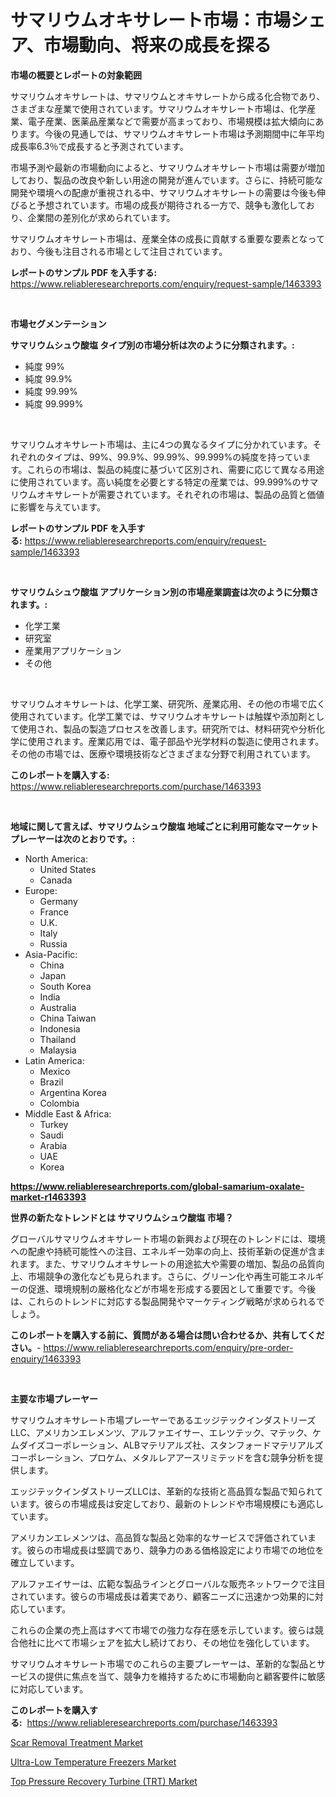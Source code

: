 <p><h1>サマリウムオキサレート市場：市場シェア、市場動向、将来の成長を探る</h1></p><p><strong>市場の概要とレポートの対象範囲</strong></p>
<p><p>サマリウムオキサレートは、サマリウムとオキサレートから成る化合物であり、さまざまな産業で使用されています。サマリウムオキサレート市場は、化学産業、電子産業、医薬品産業などで需要が高まっており、市場規模は拡大傾向にあります。今後の見通しでは、サマリウムオキサレート市場は予測期間中に年平均成長率6.3％で成長すると予測されています。</p><p>市場予測や最新の市場動向によると、サマリウムオキサレート市場は需要が増加しており、製品の改良や新しい用途の開発が進んでいます。さらに、持続可能な開発や環境への配慮が重視される中、サマリウムオキサレートの需要は今後も伸びると予想されています。市場の成長が期待される一方で、競争も激化しており、企業間の差別化が求められています。</p><p>サマリウムオキサレート市場は、産業全体の成長に貢献する重要な要素となっており、今後も注目される市場として注目されています。</p></p>
<p><strong>レポートのサンプル PDF を入手する:</strong> <a href="https://www.reliableresearchreports.com/enquiry/request-sample/1463393">https://www.reliableresearchreports.com/enquiry/request-sample/1463393</a></p>
<p>&nbsp;</p>
<p><strong>市場セグメンテーション</strong></p>
<p><strong>サマリウムシュウ酸塩 タイプ別の市場分析は次のように分類されます。:</strong></p>
<p><ul><li>純度 99%</li><li>純度 99.9%</li><li>純度 99.99%</li><li>純度 99.999%</li></ul></p>
<p>&nbsp;</p>
<p><p>サマリウムオキサレート市場は、主に4つの異なるタイプに分かれています。それぞれのタイプは、99%、99.9%、99.99%、99.999%の純度を持っています。これらの市場は、製品の純度に基づいて区別され、需要に応じて異なる用途に使用されています。高い純度を必要とする特定の産業では、99.999%のサマリウムオキサレートが需要されています。それぞれの市場は、製品の品質と価値に影響を与えています。</p></p>
<p><strong>レポートのサンプル PDF を入手する:</strong>&nbsp;<a href="https://www.reliableresearchreports.com/enquiry/request-sample/1463393">https://www.reliableresearchreports.com/enquiry/request-sample/1463393</a></p>
<p>&nbsp;</p>
<p><strong> サマリウムシュウ酸塩 アプリケーション別の市場産業調査は次のように分類されます。:</strong></p>
<p><ul><li>化学工業</li><li>研究室</li><li>産業用アプリケーション</li><li>その他</li></ul></p>
<p>&nbsp;</p>
<p><p>サマリウムオキサレートは、化学工業、研究所、産業応用、その他の市場で広く使用されています。化学工業では、サマリウムオキサレートは触媒や添加剤として使用され、製品の製造プロセスを改善します。研究所では、材料研究や分析化学に使用されます。産業応用では、電子部品や光学材料の製造に使用されます。その他の市場では、医療や環境技術などさまざまな分野で利用されています。</p></p>
<p><strong>このレポートを購入する:</strong>&nbsp; <a href="https://www.reliableresearchreports.com/purchase/1463393">https://www.reliableresearchreports.com/purchase/1463393</a></p>
<p>&nbsp;</p>
<p><strong>地域に関して言えば、サマリウムシュウ酸塩 地域ごとに利用可能なマーケットプレーヤーは次のとおりです。:</strong></p>
<p><ul>
    <li>
        North America:
        <ul>
            <li>United States</li>
            <li>Canada</li>
        </ul>
    </li>
    <li>
        Europe:
        <ul>
            <li>Germany</li>
            <li>France</li>
            <li>U.K.</li>
            <li>Italy</li>
            <li>Russia</li>
        </ul>
    </li>
    <li>
        Asia-Pacific:
        <ul>
            <li>China</li>
            <li>Japan</li>
            <li>South Korea</li>
            <li>India</li>
            <li>Australia</li>
            <li>China Taiwan</li>
            <li>Indonesia</li>
            <li>Thailand</li>
            <li>Malaysia</li>
        </ul>
    </li>
    <li>
        Latin America:
        <ul>
            <li>Mexico</li>
            <li>Brazil</li>
            <li>Argentina Korea</li>
            <li>Colombia</li>
        </ul>
    </li>
    <li>
        Middle East & Africa:
        <ul>
            <li>Turkey</li>
            <li>Saudi</li>
            <li>Arabia</li>
            <li>UAE</li>
            <li>Korea</li>
        </ul>
    </li>
    </ul></p>
<p><strong><a href="https://www.reliableresearchreports.com/global-samarium-oxalate-market-r1463393">https://www.reliableresearchreports.com/global-samarium-oxalate-market-r1463393</a></strong>&nbsp;</p>
<p><strong>世界の新たなトレンドとは サマリウムシュウ酸塩 市場？</strong></p>
<p><p>グローバルサマリウムオキサレート市場の新興および現在のトレンドには、環境への配慮や持続可能性への注目、エネルギー効率の向上、技術革新の促進が含まれます。また、サマリウムオキサレートの用途拡大や需要の増加、製品の品質向上、市場競争の激化なども見られます。さらに、グリーン化や再生可能エネルギーの促進、環境規制の厳格化などが市場を形成する要因として重要です。今後は、これらのトレンドに対応する製品開発やマーケティング戦略が求められるでしょう。</p></p>
<p><strong>このレポートを購入する前に、質問がある場合は問い合わせるか、共有してください。</strong>- <a href="https://www.reliableresearchreports.com/enquiry/pre-order-enquiry/1463393">https://www.reliableresearchreports.com/enquiry/pre-order-enquiry/1463393</a></p>
<p>&nbsp;</p>
<p><strong>主要な市場プレーヤー</strong></p>
<p><p>サマリウムオキサレート市場プレーヤーであるエッジテックインダストリーズLLC、アメリカンエレメンツ、アルファエイサー、エレツテック、マテック、ケムダイズコーポレーション、ALBマテリアルズ社、スタンフォードマテリアルズコーポレーション、プロケム、メタルレアアースリミテッドを含む競争分析を提供します。 </p><p>エッジテックインダストリーズLLCは、革新的な技術と高品質な製品で知られています。彼らの市場成長は安定しており、最新のトレンドや市場規模にも適応しています。</p><p>アメリカンエレメンツは、高品質な製品と効率的なサービスで評価されています。彼らの市場成長は堅調であり、競争力のある価格設定により市場での地位を確立しています。</p><p>アルファエイサーは、広範な製品ラインとグローバルな販売ネットワークで注目されています。彼らの市場成長は着実であり、顧客ニーズに迅速かつ効果的に対応しています。</p><p>これらの企業の売上高はすべて市場での強力な存在感を示しています。彼らは競合他社に比べて市場シェアを拡大し続けており、その地位を強化しています。</p><p>サマリウムオキサレート市場でのこれらの主要プレーヤーは、革新的な製品とサービスの提供に焦点を当て、競争力を維持するために市場動向と顧客要件に敏感に対応しています。</p></p>
<p><strong>このレポートを購入する:</strong>&nbsp;&nbsp;<a href="https://www.reliableresearchreports.com/purchase/1463393">https://www.reliableresearchreports.com/purchase/1463393</a></p>
<p><p><a href="https://fuschia-pecorino-a6d.notion.site/Scar-Removal-Treatment-Market-Outlook-Industry-Overview-and-Forecast-2024-to-2031-ff687f2e512a473cb5c3ee7b8e0943f8">Scar Removal Treatment Market</a></p><p><a href="https://simplistic-meeting-7ee.notion.site/Ultra-Low-Temperature-Freezers-Market-Analysis-Its-CAGR-Market-Segmentation-and-Global-Industry-Ov-95a7156c4d644046bfe3ab3154b9426c">Ultra-Low Temperature Freezers Market</a></p><p><a href="https://skillful-vermicelli-b89.notion.site/Top-Pressure-Recovery-Turbine-TRT-Market-Size-Market-Outlook-and-Market-Forecast-2024-to-2031-ed7112eef5be443f93bda59fa9db3ec0">Top Pressure Recovery Turbine (TRT) Market</a></p></p>